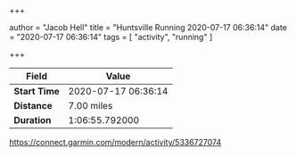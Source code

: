 +++

author = "Jacob Hell"
title = "Huntsville Running 2020-07-17 06:36:14"
date = "2020-07-17 06:36:14"
tags = [
    "activity", "running"
]

+++

<!--more-->

|Field  |Value  |
|--- | --- |
|**Start Time**|2020-07-17 06:36:14|
|**Distance**|7.00 miles|
|**Duration**|1:06:55.792000|

https://connect.garmin.com/modern/activity/5336727074